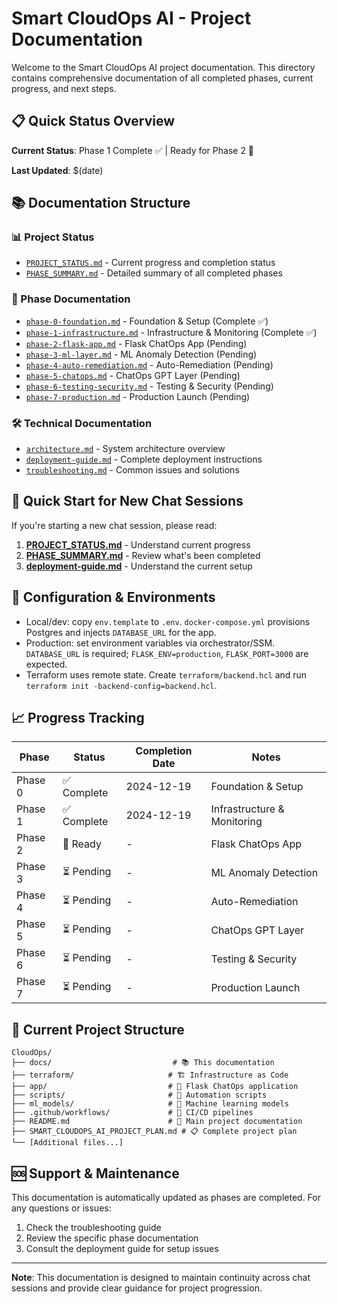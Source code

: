 # Smart CloudOps AI - Project Documentation

Welcome to the Smart CloudOps AI project documentation. This directory contains comprehensive documentation of all completed phases, current progress, and next steps.

## 📋 Quick Status Overview

**Current Status**: Phase 1 Complete ✅ | Ready for Phase 2 🚀

**Last Updated**: $(date)

## 📚 Documentation Structure

### 📊 Project Status
- [`PROJECT_STATUS.md`](PROJECT_STATUS.md) - Current progress and completion status
- [`PHASE_SUMMARY.md`](PHASE_SUMMARY.md) - Detailed summary of all completed phases

### 📁 Phase Documentation
- [`phase-0-foundation.md`](phase-0-foundation.md) - Foundation & Setup (Complete ✅)
- [`phase-1-infrastructure.md`](phase-1-infrastructure.md) - Infrastructure & Monitoring (Complete ✅)
- [`phase-2-flask-app.md`](phase-2-flask-app.md) - Flask ChatOps App (Pending)
- [`phase-3-ml-layer.md`](phase-3-ml-layer.md) - ML Anomaly Detection (Pending)
- [`phase-4-auto-remediation.md`](phase-4-auto-remediation.md) - Auto-Remediation (Pending)
- [`phase-5-chatops.md`](phase-5-chatops.md) - ChatOps GPT Layer (Pending)
- [`phase-6-testing-security.md`](phase-6-testing-security.md) - Testing & Security (Pending)
- [`phase-7-production.md`](phase-7-production.md) - Production Launch (Pending)

### 🛠️ Technical Documentation
- [`architecture.md`](architecture.md) - System architecture overview
- [`deployment-guide.md`](deployment-guide.md) - Complete deployment instructions
- [`troubleshooting.md`](troubleshooting.md) - Common issues and solutions

## 🎯 Quick Start for New Chat Sessions

If you're starting a new chat session, please read:

1. **[PROJECT_STATUS.md](PROJECT_STATUS.md)** - Understand current progress
2. **[PHASE_SUMMARY.md](PHASE_SUMMARY.md)** - Review what's been completed
3. **[deployment-guide.md](deployment-guide.md)** - Understand the current setup

## 🔧 Configuration & Environments

- Local/dev: copy `env.template` to `.env`. `docker-compose.yml` provisions Postgres and injects `DATABASE_URL` for the app.
- Production: set environment variables via orchestrator/SSM. `DATABASE_URL` is required; `FLASK_ENV=production`, `FLASK_PORT=3000` are expected.
- Terraform uses remote state. Create `terraform/backend.hcl` and run `terraform init -backend-config=backend.hcl`.

## 📈 Progress Tracking

| Phase | Status | Completion Date | Notes |
|-------|--------|----------------|-------|
| Phase 0 | ✅ Complete | 2024-12-19 | Foundation & Setup |
| Phase 1 | ✅ Complete | 2024-12-19 | Infrastructure & Monitoring |
| Phase 2 | 🚧 Ready | - | Flask ChatOps App |
| Phase 3 | ⏳ Pending | - | ML Anomaly Detection |
| Phase 4 | ⏳ Pending | - | Auto-Remediation |
| Phase 5 | ⏳ Pending | - | ChatOps GPT Layer |
| Phase 6 | ⏳ Pending | - | Testing & Security |
| Phase 7 | ⏳ Pending | - | Production Launch |

## 🔧 Current Project Structure

```
CloudOps/
├── docs/                           # 📚 This documentation
├── terraform/                     # 🏗️ Infrastructure as Code
├── app/                           # 🚀 Flask ChatOps application
├── scripts/                       # 🔧 Automation scripts
├── ml_models/                     # 🤖 Machine learning models
├── .github/workflows/             # 🔄 CI/CD pipelines
├── README.md                      # 📖 Main project documentation
├── SMART_CLOUDOPS_AI_PROJECT_PLAN.md # 📋 Complete project plan
└── [Additional files...]
```

## 🆘 Support & Maintenance

This documentation is automatically updated as phases are completed. For any questions or issues:

1. Check the troubleshooting guide
2. Review the specific phase documentation
3. Consult the deployment guide for setup issues

---

**Note**: This documentation is designed to maintain continuity across chat sessions and provide clear guidance for project progression.